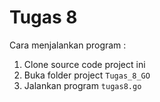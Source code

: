 # Tugas 8

Cara menjalankan program :

1. Clone source code project ini
2. Buka folder project `Tugas_8_GO`
3. Jalankan program `tugas8.go`
